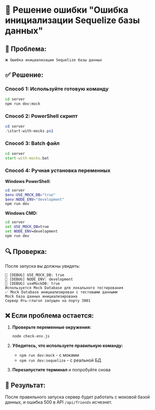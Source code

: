 # 🔧 Решение ошибки "Ошибка инициализации Sequelize базы данных"

## 🚨 Проблема:

```
❌ Ошибка инициализации Sequelize базы данных
```

## ✅ Решение:

### Способ 1: Используйте готовую команду

```bash
cd server
npm run dev:mock
```

### Способ 2: PowerShell скрипт

```powershell
cd server
.\start-with-mocks.ps1
```

### Способ 3: Batch файл

```cmd
cd server
start-with-mocks.bat
```

### Способ 4: Ручная установка переменных

**Windows PowerShell:**

```powershell
cd server
$env:USE_MOCK_DB="true"
$env:NODE_ENV="development"
npm run dev
```

**Windows CMD:**

```cmd
cd server
set USE_MOCK_DB=true
set NODE_ENV=development
npm run dev
```

## 🔍 Проверка:

После запуска вы должны увидеть:

```
🔧 [DEBUG] USE_MOCK_DB: true
🔧 [DEBUG] NODE_ENV: development
🔧 [DEBUG] useMockDB: true
Используется Mock Database для локального тестирования
✅ Mock Database инициализирован с тестовыми данными
Mock база данных инициализирована
Сервер Ять-глагол запущен на порту 3001
```

## ❌ Если проблема остается:

1. **Проверьте переменные окружения:**

   ```bash
   node check-env.js
   ```

2. **Убедитесь, что используете правильную команду:**

   - `npm run dev:mock` - с моками
   - `npm run dev:sequelize` - с реальной БД

3. **Перезапустите терминал** и попробуйте снова

## 🎯 Результат:

После правильного запуска сервер будет работать с моковой базой данных, и ошибка 500 в API `/api/friends` исчезнет.
